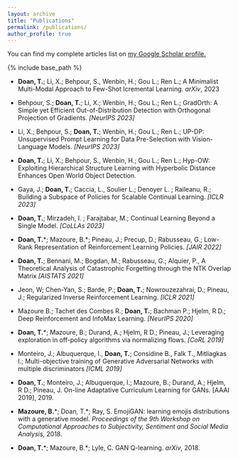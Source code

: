 ```yaml
---
layout: archive
title: "Publications"
permalink: /publications/
author_profile: true
---
```



You can find my complete articles list on <u><a href="https://scholar.google.ca/citations?user=UYO_Vj4AAAAJ&hl=en">my Google Scholar profile</a>.</u>

{% include base_path %}

* **Doan, T.**; Li, X.;  Behpour, S., Wenbin, H.; Gou L.; Ren L.; A Minimalist Multi-Modal Approach to Few-Shot Icremental Learning. *arXiv*, 2023

* Behpour, S.; **Doan, T.**; Li, X.;  Wenbin, H.; Gou L.; Ren L.; GradOrth: A Simple yet Efficient Out-of-Distribution Detection with Orthogonal Projection of Gradients. _[NeurIPS 2023]_

* Li, X.; Behpour, S.; **Doan, T.**; Wenbin, H.; Gou L.; Ren L.; UP-DP: Unsupervised Prompt Learning for Data Pre-Selection with Vision-Language Models. _[NeurIPS 2023]_

* **Doan, T.**; Li, X.;  Behpour, S., Wenbin, H.; Gou L.; Ren L.; Hyp-OW: Exploiting Hierarchical Structure Learning with Hyperbolic Distance Enhances Open World Object Detection.

* Gaya, J.; **Doan, T.**; Caccia, L., Soulier L.; Denoyer L. ; Raileanu, R.; Building a Subspace of Policies for Scalable Continual Learning. _[ICLR 2023]_

* **Doan, T.**;  Mirzadeh, I. ; Farajtabar, M.; Continual Learning Beyond a Single Model. _[CoLLAs 2023]_

* **Doan, T.**\*; Mazoure, B.\*; Pineau, J.; Precup,  D.; Rabusseau, G.; Low-Rank Representation of Reinforcement Learning Policies. _[JAIR 2022]_

* **Doan, T.**; Bennani, M.; Bogdan, M.; Rabusseau, G.; Alquier, P., A Theoretical Analysis of Catastrophic Forgetting through the NTK Overlap Matrix _[AISTATS 2021]_

* Jeon, W; Chen-Yan, S.; Barde, P.; **Doan, T.**;  Nowrouzezahrai, D.; Pineau, J.; Regularized Inverse Reinforcement Learning. _[ICLR 2021]_

* Mazoure B.; Tachet des Combes R.; **Doan, T.**; Bachman P.; Hjelm, R D.; Deep Reinforcement and InfoMax Learning. _[NeurIPS 2020]_

* **Doan, T.**\*; Mazoure, B.; Durand, A.; Hjelm, R D.; Pineau, J.; Leveraging exploration in off-policy algorithms via normalizing flows. _[CoRL 2019]_

* Monteiro, J.; Albuquerque, I., **Doan, T.**; Considine B., Falk T., Mitliagkas I.; Multi-objective training of Generative Adversarial Networks with multiple discriminators _[ICML 2019]_ 

* **Doan, T.**; Monteiro, J.; Albuquerque, I.; Mazoure, B.; Durand, A.; Hjelm, R D.; Pineau, J. On-line Adaptative Curriculum Learning for GANs. [AAAI 2019], 2019. 

* **Mazoure, B.**\*; Doan, T.\*; Ray, S. EmojiGAN: learning emojis distributions with a generative model. *Proceedings of the 9th Workshop on Computational Approaches to Subjectivity, Sentiment and Social Media Analysis*, 2018.

* **Doan, T.**\*; Mazoure, B.\*; Lyle, C. GAN Q-learning. *arXiv*, 2018. 